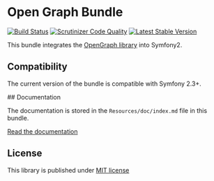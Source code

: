 # Open Graph Bundle

[![Build Status](https://travis-ci.org/novaway/NovawayOpenGraphBundle.svg?branch=master)](https://travis-ci.org/novaway/NovawayOpenGraphBundle)
[![Scrutinizer Code Quality](https://scrutinizer-ci.com/g/novaway/NovawayOpenGraphBundle/badges/quality-score.png?b=master)](https://scrutinizer-ci.com/g/novaway/NovawayOpenGraphBundle/?branch=master)
[![Latest Stable Version](https://poser.pugx.org/novaway/open-graph-bundle/v/stable.png)](https://packagist.org/packages/novaway/open-graph-bundle)


This bundle integrates the [OpenGraph library](https://github.com/novaway/open-graph) into Symfony2.

## Compatibility

The current version of the bundle is compatible with Symfony 2.3+.

## Documentation

The documentation is stored in the `Resources/doc/index.md` file in this bundle.

[Read the documentation](Resources/doc/index.md)

## License

This library is published under [MIT license](LICENSE)
